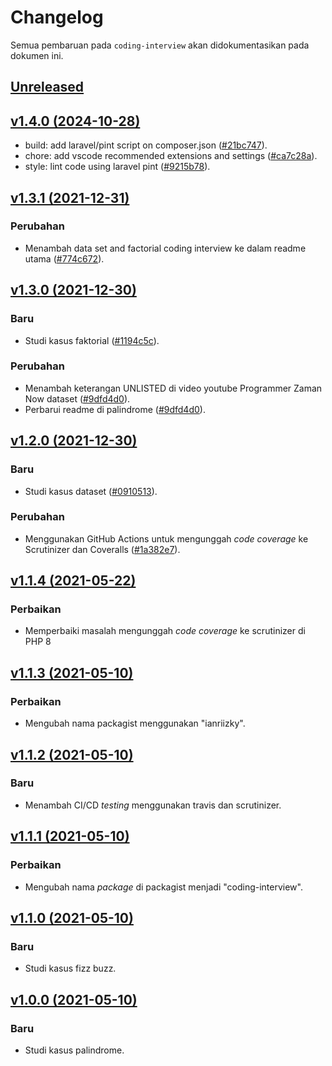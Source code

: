 # Changelog

Semua pembaruan pada `coding-interview` akan didokumentasikan pada dokumen ini.

## [Unreleased](https://github.com/ianriizky/coding-interview/compare/v1.4.0...develop)

## [v1.4.0 (2024-10-28)](https://github.com/ianriizky/coding-interview/compare/v1.3.1...v1.4.0)

-   build: add laravel/pint script on composer.json ([#21bc747](https://github.com/ianriizky/coding-interview/commit/21bc7473a3cdf88906744b1a6f0decba28083625)).
-   chore: add vscode recommended extensions and settings ([#ca7c28a](https://github.com/ianriizky/coding-interview/commit/ca7c28ab4b9a37966c0b2365b9ba8ad77cfa7d83)).
-   style: lint code using laravel pint ([#9215b78](https://github.com/ianriizky/coding-interview/commit/9215b78d3775b3884939842b9131f8da57b7d781)).

## [v1.3.1 (2021-12-31)](https://github.com/ianriizky/coding-interview/compare/v1.3.0...v1.3.1)

### Perubahan

-   Menambah data set and factorial coding interview ke dalam readme utama ([#774c672](https://github.com/ianriizky/coding-interview/commit/774c672547a5b98ee901dbdf77a12985c01cb6db)).

## [v1.3.0 (2021-12-30)](https://github.com/ianriizky/coding-interview/compare/v1.2.0...v1.3.0)

### Baru

-   Studi kasus faktorial ([#1194c5c](https://github.com/ianriizky/coding-interview/commit/1194c5c041dd929af02aec2a0bd809229d893bc8)).

### Perubahan

-   Menambah keterangan UNLISTED di video youtube Programmer Zaman Now dataset ([#9dfd4d0](https://github.com/ianriizky/coding-interview/commit/9dfd4d03bb7b2f8540ac6931c38877ec8ab79bae)).
-   Perbarui readme di palindrome ([#9dfd4d0](https://github.com/ianriizky/coding-interview/commit/9dfd4d03bb7b2f8540ac6931c38877ec8ab79bae)).

## [v1.2.0 (2021-12-30)](https://github.com/ianriizky/coding-interview/compare/v1.1.4...v1.2.0)

### Baru

-   Studi kasus dataset ([#0910513](https://github.com/ianriizky/coding-interview/commit/0910513b6806a32331ebe5e15cfe5bf95c90a168)).

### Perubahan

-   Menggunakan GitHub Actions untuk mengunggah _code coverage_ ke Scrutinizer dan Coveralls ([#1a382e7](https://github.com/ianriizky/coding-interview/commit/1a382e7bbfb4876b0b062afddf097d5421e1acb0)).

## [v1.1.4 (2021-05-22)](https://github.com/ianriizky/coding-interview/compare/v1.1.3...v1.1.4)

### Perbaikan

-   Memperbaiki masalah mengunggah _code coverage_ ke scrutinizer di PHP 8

## [v1.1.3 (2021-05-10)](https://github.com/ianriizky/coding-interview/compare/v1.1.2...v1.1.3)

### Perbaikan

-   Mengubah nama packagist menggunakan "ianriizky".

## [v1.1.2 (2021-05-10)](https://github.com/ianriizky/coding-interview/compare/v1.1.1...v1.1.2)

### Baru

-   Menambah CI/CD _testing_ menggunakan travis dan scrutinizer.

## [v1.1.1 (2021-05-10)](https://github.com/ianriizky/coding-interview/compare/v1.1.0...v1.1.1)

### Perbaikan

-   Mengubah nama _package_ di packagist menjadi "coding-interview".

## [v1.1.0 (2021-05-10)](https://github.com/ianriizky/coding-interview/compare/v1.0.0...v1.1.0)

### Baru

-   Studi kasus fizz buzz.

## [v1.0.0 (2021-05-10)](https://github.com/ianriizky/coding-interview/releases/tag/v1.0.0)

### Baru

-   Studi kasus palindrome.
